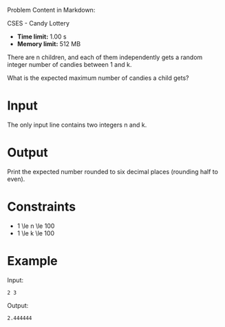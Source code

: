 Problem Content in Markdown:


CSES \- Candy Lottery




* **Time limit:** 1\.00 s
* **Memory limit:** 512 MB




There are n children, and each of them independently gets a random integer number of candies between 1 and k.


What is the expected maximum number of candies a child gets?


Input
=====


The only input line contains two integers n and k.


Output
======


Print the expected number rounded to six decimal places (rounding half to even).


Constraints
===========


* 1 \\le n \\le 100
* 1 \\le k \\le 100


Example
=======


Input:



```
2 3

```

Output:



```
2.444444

```
 
